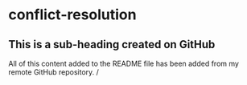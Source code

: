 # conflict-resolution

## This is a sub-heading created on GitHub

All of this content added to the README file has been added from my remote GitHub repository.
/
